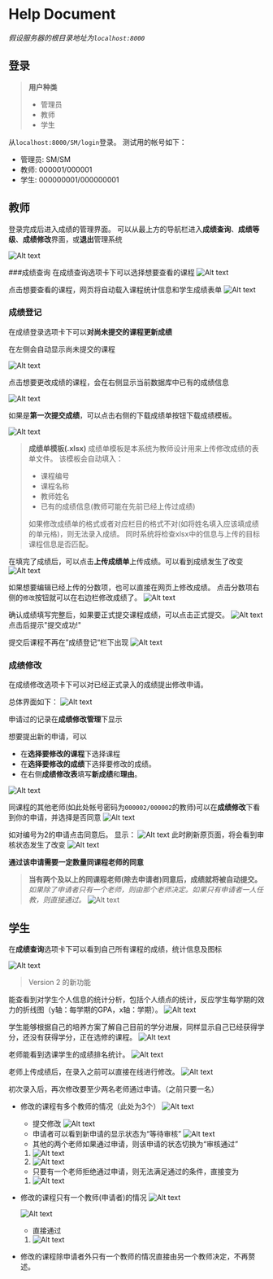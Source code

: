 # Help Document

*假设服务器的根目录地址为`localhost:8000`*
## 登录
>  **用户种类**
> - 管理员
> - 教师
> - 学生

从`localhost:8000/SM/login`登录。
测试用的帐号如下：
- 管理员: SM/SM
- 教师: 000001/000001
- 学生: 000000001/000000001

## 教师
登录完成后进入成绩的管理界面。
可以从最上方的导航栏进入**成绩查询**、**成绩等级**、**成绩修改**界面，或**退出**管理系统

![Alt text](./1434258028675.png)

###成绩查询
在成绩查询选项卡下可以选择想要查看的课程
![Alt text](./1434264906351.png)


点击想要查看的课程，网页将自动载入课程统计信息和学生成绩表单
![Alt text](./1434264936250.png)


### 成绩登记
在成绩登录选项卡下可以**对尚未提交的课程更新成绩**

在左侧会自动显示尚未提交的课程

![Alt text](./1434264949983.png)


点击想要更改成绩的课程，会在右侧显示当前数据库中已有的成绩信息

![Alt text](./1434264988959.png)


如果是**第一次提交成绩**，可以点击右侧的下载成绩单按钮下载成绩模板。

![Alt text](./1434258887595.png)


> **成绩单模板(.xlsx)**
> 成绩单模板是本系统为教师设计用来上传修改成绩的表单文件。
> 该模板会自动填入：
>  - 课程编号
>  - 课程名称
>  - 教师姓名
>  - 已有的成绩信息(教师可能在先前已经上传过成绩)
>  
>  如果修改成绩单的格式或者对应栏目的格式不对(如将姓名填入应该填成绩的单元格)，则无法录入成绩。
>  同时系统将检查xlsx中的信息与上传的目标课程信息是否匹配。


在填完了成绩后，可以点击**上传成绩单**上传成绩。可以看到成绩发生了改变
![Alt text](./1434260764919.png)

如果想要编辑已经上传的分数项，也可以直接在网页上修改成绩。
点击分数项右侧的`修改`按钮就可以在右边栏修改成绩了。
![Alt text](./1435736358960.png)

确认成绩填写完整后，如果要正式提交课程成绩，可以点击正式提交。
![Alt text](./1434283772944.png)
点击后提示"提交成功!"

提交后课程不再在”成绩登记“栏下出现
![Alt text](./1434283859319.png)


### 成绩修改
在成绩修改选项卡下可以对已经正式录入的成绩提出修改申请。

总体界面如下：
![Alt text](./1434259099576.png)

申请过的记录在**成绩修改管理**下显示

想要提出新的申请，可以
- 在**选择要修改的课程**下选择课程
- 在**选择要修改的成绩**下选择要修改的成绩。
- 在右侧**成绩修改表**填写**新成绩**和**理由**。


![Alt text](./1434259435700.png)


同课程的其他老师(如此处帐号密码为`000002/000002`的教师)可以在**成绩修改**下看到你的申请，并选择是否同意
![Alt text](./1434259521264.png)



如对编号为2的申请点击同意后。
显示：
![Alt text](./1434260519920.png)
此时刷新原页面，将会看到审核状态发生了改变
![Alt text](./1434260557335.png)


**通过该申请需要一定数量同课程老师的同意**

>**当有两个及以上的同课程老师(除去申请者)同意后，成绩就将被自动提交。**
*如果除了申请者只有一个老师，则由那个老师决定。如果只有申请者一人任教，则直接通过。*
![Alt text](./1435736523468.png)




## 学生
在**成绩查询**选项卡下可以看到自己所有课程的成绩，统计信息及图标

![Alt text](./1434259620994.png)

> Version 2 的新功能

能查看到对学生个人信息的统计分析，包括个人绩点的统计，反应学生每学期的效力的折线图（y轴：每学期的GPA，x轴：学期）。
![Alt text](./20150701093058.png)

学生能够根据自己的培养方案了解自己目前的学分进展，同样显示自己已经获得学分，还没有获得学分，正在选修的课程。
![Alt text](./20150701093825.png)

老师能看到选课学生的成绩排名统计。
![Alt text](./20150701102130.png)

老师上传成绩后，在录入之前可以直接在线进行修改。
![Alt text](./20150701102335.png)

初次录入后，再次修改要至少两名老师通过申请。（之前只要一名）
- 修改的课程有多个教师的情况（此处为3个）
![Alt text](./1435770892302.png)
  - 提交修改
  ![Alt text](./1435770986453.png)
  - 申请者可以看到新申请的显示状态为“等待审核”
  ![Alt text](./1435771041308.png)
  - 其他的两个老师如果通过申请，则该申请的状态切换为“审核通过”
  1. ![Alt text](./1435771118561.png)
  2. ![Alt text](./1435771158360.png)
  - 只要有一个老师拒绝通过申请，则无法满足通过的条件，直接变为
  1. ![Alt text](./1435771277335.png)
 
- 修改的课程只有一个教师(申请者)的情况
  ![Alt text](./1435771404012.png)

  ![Alt text](./1435771380596.png)
  
  - 直接通过
  1. ![Alt text](./1435771441897.png)
- 修改的课程除申请者外只有一个教师的情况直接由另一个教师决定，不再赘述。